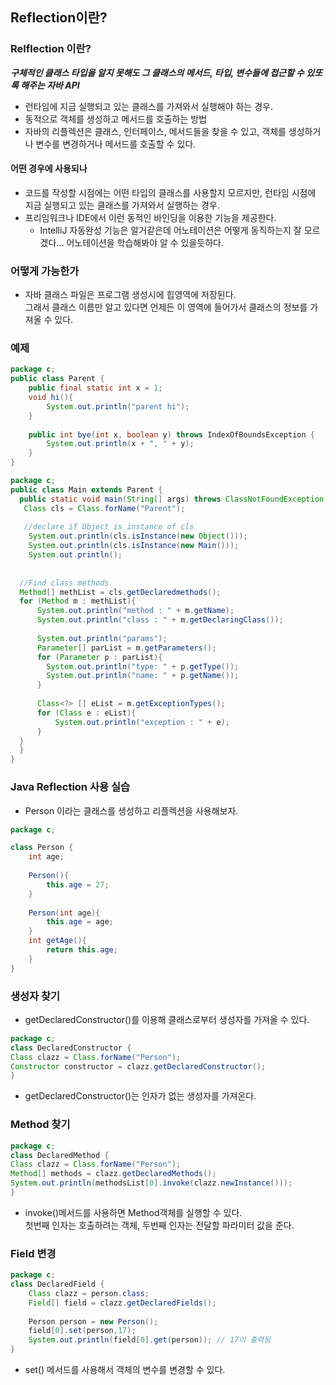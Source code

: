 ## Reflection이란?

### Relflection 이란?
***구체적인 클래스 타입을 알지 못해도 그 클래스의 메서드, 타입, 변수들에 접근할 수 있또록 해주는 자바 API***
- 런타임에 지금 실행되고 있는 클래스를 가져와서 실행해야 하는 경우.
- 동적으로 객체를 생성하고 메서드를 호출하는 방법
- 자바의 리플렉션은 클래스, 인터페이스, 메서드들을 찾을 수 있고, 객체를 생성하거나 변수를 변경하거나 메서드를 호출할 수 있다.

#### 어떤 경우에 사용되나
- 코드를 작성할 시점에는 어떤 타입의 클래스를 사용할지 모르지만, 런타임 시점에 지금 실행되고 있는 클래스를 가져와서 실행하는 경우.
- 프리임워크나 IDE에서 이런 동적인 바인딩을 이용한 기능을 제공한다.
  - IntelliJ 자동완성 기능은 알거같은데 어노테이션은 어떻게 동직하는지 잘 모르겠다... 어노테이션을 학습해봐야 알 수 있을듯하다.

### 어떻게 가능한가
- 자바 클래스 파일은 프로그램 생성시에 힙영역에 저장된다.  
그래서 클래스 이름만 알고 있다면 언제든 이 영역에 들어가서 클래스의 정보를 가져올 수 있다.

### 예제
```java
package c;
public class Parent {
    public final static int x = 1;
    void hi(){
        System.out.println("parent hi");
    }
    
    public int bye(int x, boolean y) throws IndexOfBoundsException {
        System.out.println(x + ", " + y);
    }
}
```

```java
package c;
public class Main extends Parent {
  public static void main(String[] args) throws ClassNotFoundException, NoSuchMethodException, SecurityException, IllegalAccessException, IllegalArgumentException, InvocationTargetException, InstantiationException {
   Class cls = Class.forName("Parent");
   
   //declare if Object is instance of cls
    System.out.println(cls.isInstance(new Object()));
    System.out.println(cls.isInstance(new Main()));
    System.out.println();
  
  
  //Find class methods
  Method[] methList = cls.getDeclaredmethods();
  for (Method m : methList){
      System.out.println("method : " + m.getName);
      System.out.println("class : " + m.getDeclaringClass());
      
      System.out.println("params");
      Parameter[] parList = m.getParameters();
      for (Parameter p : parList){
        System.out.println("type: " + p.getType());
        System.out.println("name: " + p.getName());
      }
      
      Class<?> [] eList = m.getExceptionTypes();
      for (Class e : eList){
          System.out.println("exception : " + e);
      }
  }
  }
}
```


### Java Reflection 사용 실습
- Person 이라는 클래스를 생성하고 리플렉션을 사용해보자.
```java
package c;

class Person {
    int age;
    
    Person(){
        this.age = 27;
    }
    
    Person(int age){
        this.age = age;
    }
    int getAge(){
        return this.age;
    }
}
```

### 생성자 찾기
- getDeclaredConstructor()를 이용해 클래스로부터 생성자를 가져올 수 있다.
```java
package c;
class DeclaredConstructor {
Class clazz = Class.forName("Person");
Constructor constructor = clazz.getDeclaredConstructor();
}
```
 - getDeclaredConstructor()는 인자가 없는 생성자를 가져온다.

### Method 찾기
```java
package c;
class DeclaredMethod {
Class clazz = Class.forName("Person");
Method[] methods = clazz.getDeclaredMethods();
System.out.println(methodsList[0].invoke(clazz.newInstance()));
}
```
- invoke()메서드를 사용하면 Method객체를 실행할 수 있다.  
첫번째 인자는 호출하려는 객체, 두번째 인자는 전달할 파라미터 값을 준다.

### Field 변경
```java
package c;
class DeclaredField {
    Class clazz = person.class;
    Field[] field = clazz.getDeclaredFields();
    
    Person person = new Person();
    field[0].set(person,17);
    System.out.println(field[0].get(person)); // 17이 출력됨
}
```
- set() 메서드를 사용해서 객체의 변수를 변경할 수 있다.

